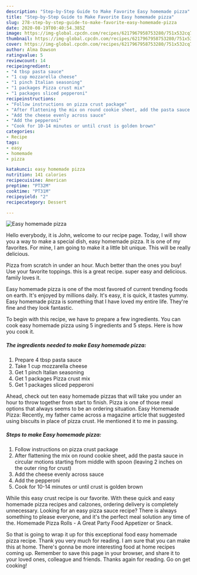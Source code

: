 ```yaml
---
description: "Step-by-Step Guide to Make Favorite Easy homemade pizza"
title: "Step-by-Step Guide to Make Favorite Easy homemade pizza"
slug: 278-step-by-step-guide-to-make-favorite-easy-homemade-pizza
date: 2020-08-19T00:40:54.385Z
image: https://img-global.cpcdn.com/recipes/6217967958753280/751x532cq70/easy-homemade-pizza-recipe-main-photo.jpg
thumbnail: https://img-global.cpcdn.com/recipes/6217967958753280/751x532cq70/easy-homemade-pizza-recipe-main-photo.jpg
cover: https://img-global.cpcdn.com/recipes/6217967958753280/751x532cq70/easy-homemade-pizza-recipe-main-photo.jpg
author: Alma Dawson
ratingvalue: 5
reviewcount: 14
recipeingredient:
- "4 tbsp pasta sauce"
- "1 cup mozzarella cheese"
- "1 pinch Italian seasoning"
- "1 packages Pizza crust mix"
- "1 packages sliced pepperoni"
recipeinstructions:
- "Follow instructions on pizza crust package"
- "After flattening the mix on round cookie sheet, add the pasta sauce in circular motions starting from middle with spoon (leaving 2 inches on the outer ring for crust)"
- "Add the cheese evenly across sauce"
- "Add the pepperoni"
- "Cook for 10-14 minutes or until crust is golden brown"
categories:
- Recipe
tags:
- easy
- homemade
- pizza

katakunci: easy homemade pizza 
nutrition: 141 calories
recipecuisine: American
preptime: "PT32M"
cooktime: "PT31M"
recipeyield: "2"
recipecategory: Dessert

---
```



![Easy homemade pizza](https://img-global.cpcdn.com/recipes/6217967958753280/751x532cq70/easy-homemade-pizza-recipe-main-photo.jpg)

Hello everybody, it is John, welcome to our recipe page. Today, I will show you a way to make a special dish, easy homemade pizza. It is one of my favorites. For mine, I am going to make it a little bit unique. This will be really delicious.

Pizza from scratch in under an hour. Much better than the ones you buy! Use your favorite toppings. this is a great recipe. super easy and delicious. family loves it.

Easy homemade pizza is one of the most favored of current trending foods on earth. It's enjoyed by millions daily. It's easy, it is quick, it tastes yummy. Easy homemade pizza is something that I have loved my entire life. They're fine and they look fantastic.


To begin with this recipe, we have to prepare a few ingredients. You can cook easy homemade pizza using 5 ingredients and 5 steps. Here is how you cook it.

<!--inarticleads1-->

##### The ingredients needed to make Easy homemade pizza:

1. Prepare 4 tbsp pasta sauce
1. Take 1 cup mozzarella cheese
1. Get 1 pinch Italian seasoning
1. Get 1 packages Pizza crust mix
1. Get 1 packages sliced pepperoni


Ahead, check out ten easy homemade pizzas that will take you under an hour to throw together from start to finish. Pizza is one of those meal options that always seems to be an ordering situation. Easy Homemade Pizza: Recently, my father came across a magazine article that suggested using biscuits in place of pizza crust. He mentioned it to me in passing. 

<!--inarticleads2-->

##### Steps to make Easy homemade pizza:

1. Follow instructions on pizza crust package
1. After flattening the mix on round cookie sheet, add the pasta sauce in circular motions starting from middle with spoon (leaving 2 inches on the outer ring for crust)
1. Add the cheese evenly across sauce
1. Add the pepperoni
1. Cook for 10-14 minutes or until crust is golden brown


While this easy crust recipe is our favorite. With these quick and easy homemade pizza recipes and calzones, ordering delivery is completely unnecessary. Looking for an easy pizza sauce recipe? There is always something to please everyone, and it&#39;s the perfect meal solution any time of the. Homemade Pizza Rolls - A Great Party Food Appetizer or Snack. 

So that is going to wrap it up for this exceptional food easy homemade pizza recipe. Thank you very much for reading. I am sure that you can make this at home. There's gonna be more interesting food at home recipes coming up. Remember to save this page in your browser, and share it to your loved ones, colleague and friends. Thanks again for reading. Go on get cooking!
